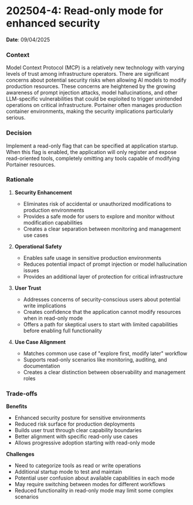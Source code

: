 # 202504-4: Read-only mode for enhanced security

**Date**: 09/04/2025

### Context
Model Context Protocol (MCP) is a relatively new technology with varying levels of trust among infrastructure operators. There are significant concerns about potential security risks when allowing AI models to modify production resources. These concerns are heightened by the growing awareness of prompt injection attacks, model hallucinations, and other LLM-specific vulnerabilities that could be exploited to trigger unintended operations on critical infrastructure. Portainer often manages production container environments, making the security implications particularly serious.

### Decision
Implement a read-only flag that can be specified at application startup. When this flag is enabled, the application will only register and expose read-oriented tools, completely omitting any tools capable of modifying Portainer resources.

### Rationale
1. **Security Enhancement**
   - Eliminates risk of accidental or unauthorized modifications to production environments
   - Provides a safe mode for users to explore and monitor without modification capabilities
   - Creates a clear separation between monitoring and management use cases

2. **Operational Safety**
   - Enables safe usage in sensitive production environments
   - Reduces potential impact of prompt injection or model hallucination issues
   - Provides an additional layer of protection for critical infrastructure

3. **User Trust**
   - Addresses concerns of security-conscious users about potential write implications
   - Creates confidence that the application cannot modify resources when in read-only mode
   - Offers a path for skeptical users to start with limited capabilities before enabling full functionality

4. **Use Case Alignment**
   - Matches common use case of "explore first, modify later" workflow
   - Supports read-only scenarios like monitoring, auditing, and documentation
   - Creates a clear distinction between observability and management roles

### Trade-offs

**Benefits**
- Enhanced security posture for sensitive environments
- Reduced risk surface for production deployments
- Builds user trust through clear capability boundaries
- Better alignment with specific read-only use cases
- Allows progressive adoption starting with read-only mode

**Challenges**
- Need to categorize tools as read or write operations
- Additional startup mode to test and maintain
- Potential user confusion about available capabilities in each mode
- May require switching between modes for different workflows
- Reduced functionality in read-only mode may limit some complex scenarios